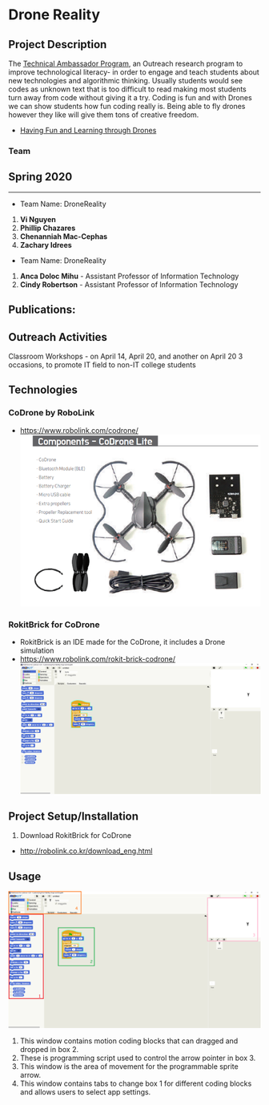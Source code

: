 # Drone Reality
## Project Description
The [Technical Ambassador Program](https://www.ggc.edu/academics/schools/school-of-science-and-technology/research-internships-service-learning/technology-ambassador-program/), an Outreach research program to improve technological literacy- in order to engage and teach students about new technologies and algorithmic thinking. Usually students would see codes as unknown text that is too difficult to read making most students turn away from code without giving it a try. Coding is fun and with Drones we can show students how fun coding really is. Being able to fly drones however they like will give them tons of creative freedom.
* [Having Fun and Learning through Drones](https://www.youtube.com/watch?v=VeJIbEyXcyA&feature=youtu.be)

### Team

## Spring 2020
***

* Team Name: DroneReality
1.  **Vi Nguyen**
2.  **Phillip Chazares**
3.  **Chenanniah Mac-Cephas**
4.  **Zachary Idrees**
  
  
* Team Name: DroneReality
1. **Anca Doloc Mihu** - Assistant Professor of Information Technology
2. **Cindy Robertson** - Assistant Professor of Information Technology

## Publications: 

## Outreach Activities
Classroom Workshops - on April 14, April 20, and another on April 20 3 occasions, to promote IT field to non-IT college students

## Technologies
### CoDrone by RoboLink
* https://www.robolink.com/codrone/
![Drone Kit](Media/CoDrone_Full_Kit.PNG)

### RokitBrick for CoDrone
* RokitBrick is an IDE made for the CoDrone, it includes a Drone simulation
* https://www.robolink.com/rokit-brick-codrone/
![Drone Kit](Media/RokitBrick_example.PNG)

## Project Setup/Installation
1. Download RokitBrick for CoDrone
  * http://robolink.co.kr/download_eng.html

## Usage
![Drone Kit](Media/RokitBrick_example_with_HighLights.png)
1. This window contains motion coding blocks that can dragged and dropped in box 2.
2. These is programming script used to control the arrow pointer in box 3.
3. This window is the area of movement for the programmable sprite arrow.
4. This window contains tabs to change box 1 for different coding blocks and allows users to select app settings.
